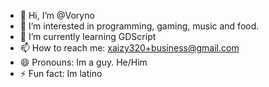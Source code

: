 - 👋 Hi, I’m @Voryno
- 👀 I’m interested in programming, gaming, music and food.
- 🌱 I’m currently learning GDScript
- 📫 How to reach me: xaizy320+business@gmail.com
- 😄 Pronouns: Im a guy. He/Him
- ⚡ Fun fact: Im latino

<!---
Voryno/Voryno is a ✨ special ✨ repository because its `README.md` (this file) appears on your GitHub profile.
You can click the Preview link to take a look at your changes.
--->
